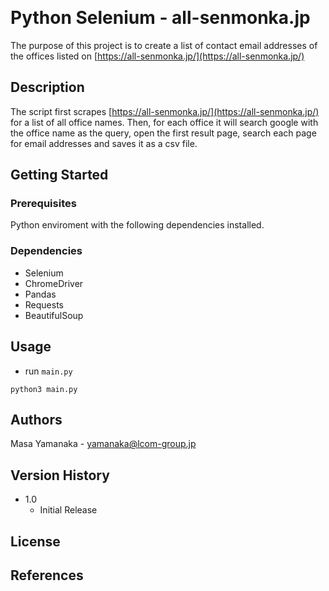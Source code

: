 <p align="start">
  <a href="#"><img alt="" src="https://img.shields.io/badge/Release%20Date-Jan.%2031%2C%202023-aqua" /></a>
  <a href=""><img alt="" src="" /></a>
  <a href=""><img alt="" src="" /></a>
</p>


# Python Selenium - all-senmonka.jp

The purpose of this project is to create a list of contact email addresses of the offices listed on [https://all-senmonka.jp/](https://all-senmonka.jp/)

## Description

The script first scrapes [https://all-senmonka.jp/](https://all-senmonka.jp/) for a list of all office names. Then, for each office it will search google with the office name as the query, open the first result page, search each page for email addresses and saves it as a csv file.

## Getting Started

### Prerequisites

Python enviroment with the following dependencies installed.

### Dependencies

-   Selenium
-   ChromeDriver
-   Pandas
-   Requests
-   BeautifulSoup

## Usage

-   run `main.py`

```
python3 main.py
```

## Authors

Masa Yamanaka - [yamanaka@lcom-group.jp](yamanaka@lcom-group.jp)

## Version History

-   1.0
    -   Initial Release

## License


## References
